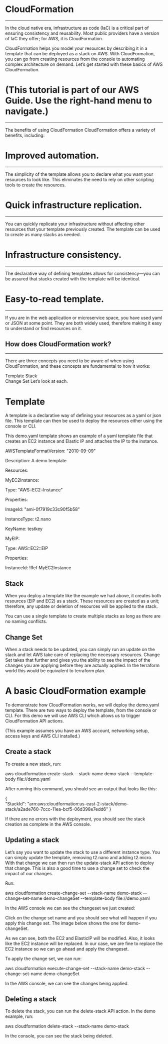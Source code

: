         
# CloudFormation 
______________________________

   
         
       
In the cloud native era, infrastructure as code (IaC) is a critical part of ensuring consistency and reusability. Most public providers have a version of IaC they offer; for AWS, it is CloudFormation.
             
CloudFormation helps you model your resources by describing it in a template that can be deployed as a stack on AWS. With CloudFormation, you can go from creating resources from the console to automating complex architecture on demand. Let’s get started with these basics of AWS CloudFormation. 
   
# (This tutorial is part of our AWS Guide. Use the right-hand menu to navigate.)      
__________________    
      
The benefits of using CloudFormation
CloudFormation offers a variety of benefits, including:
    
# Improved automation.      

___________________
The simplicity of the template allows you to declare what you want your resources to look like. This eliminates the need to rely on other scripting tools to create the resources.

# Quick infrastructure replication.      
____________________________
You can quickly replicate your infrastructure without affecting other resources that your template previously created. The template can be used to create as many stacks as needed.

# Infrastructure consistency.
____________________________

The declarative way of defining templates allows for consistency—you can be assured that stacks created with the template will be identical.

# Easy-to-read template. 
_____________________________

If you are in the web application or microservice space, you have used yaml or JSON at some point. They are both widely used, therefore making it easy to understand or find resources on it.

## How does CloudFormation work?
 ______________________________
There are three concepts you need to be aware of when using CloudFormation, and these concepts are fundamental to how it works:
        
Template
Stack      
Change Set
Let’s look at each.      

# Template
A template is a declarative way of defining your resources as a yaml or json file. This template can then be used to deploy the resources either using the console or CLI.

This demo.yaml template shows an example of a yaml template file that creates an EC2 instance and Elastic IP and attaches the IP to the instance.


AWSTemplateFormatVersion: "2010-09-09"

Description: A demo template

Resources:

MyEC2Instance:

Type: "AWS::EC2::Instance"

Properties:


ImageId: "ami-0f7919c33c90f5b58"

InstanceType: t2.nano
     
KeyName: testkey

MyEIP:

Type: AWS::EC2::EIP

Properties:

InstanceId: !Ref MyEC2Instance



## Stack

When you deploy a template like the example we had above, it creates both resources (EIP and EC2) as a stack. These resources are created as a unit; therefore, any update or deletion of resources will be applied to the stack.

You can use a single template to create multiple stacks as long as there are no naming conflicts.

## Change Set

When a stack needs to be updated, you can simply run an update on the stack and let AWS take care of replacing the necessary resources. Change Set takes that further and gives you the ability to see the impact of the changes you are applying before they are actually applied. In the terraform world this would be equivalent to terraform plan.

# A basic CloudFormation example

To demonstrate how CloudFormation works, we will deploy the demo.yaml template. There are two ways to deploy the template, from the console or CLI. For this demo we will use AWS CLI which allows us to trigger CloudFormation API actions.

(This example assumes you have an AWS account, networking setup, access keys and AWS CLI installed.)

## Create a stack

To create a new stack, run:


aws cloudformation create-stack --stack-name  demo-stack --template-body file://demo.yaml

After running this command, you should see an output that looks like this:


{    
"StackId": "arn:aws:cloudformation:us-east-2:<ACCOUNT>:stack/demo-stack/a2ade760-7ccc-11ea-bcf5-06d398e7edd6"
}

If there are no errors with the deployment, you should see the stack creation as complete in the AWS console.


## Updating a stack

Let’s say you want to update the stack to use a different instance type. You can simply update the template, removing t2.nano and adding t2.micro. With that change we can then run the update-stack API action to deploy that change. This is also a good time to use a change set to check the impact of our changes.

Run:

aws cloudformation create-change-set --stack-name demo-stack --change-set-name demo-changeSet --template-body file://demo.yaml

In the AWS console we can see the changeset we just created:


Click on the change set name and you should see what will happen if you apply this change set. The image below shows the one for demo-changeSet.


As we can see, both the EC2 and ElasticIP will be modified. Also, it looks like the EC2 instance will be replaced. In our case, we are fine to replace the EC2 instance so we can go ahead and apply the changeset.

To apply the change set, we can run:


aws cloudformation execute-change-set --stack-name demo-stack --change-set-name demo-changeSet

In the AWS console, we can see the changes being applied.


## Deleting a stack

To delete the stack, you can run the delete-stack API action. In the demo example, run:


aws cloudformation delete-stack --stack-name demo-stack

In the console, you can see the stack being deleted.


     
